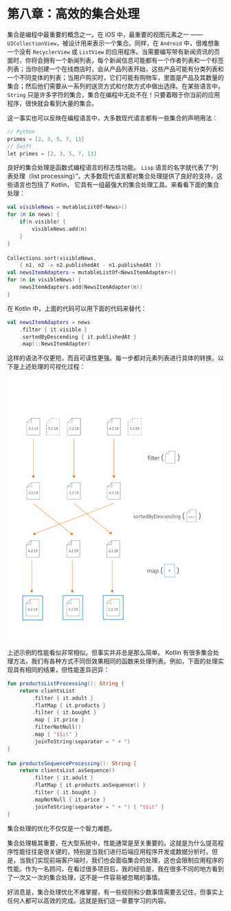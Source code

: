 # 第八章：高效的集合处理

集合是编程中最重要的概念之一。在 iOS 中，最重要的视图元素之一 ——`UICollectionView`，被设计用来表示一个集合。同样，在 `Android` 中，很难想象一个没有 `RecyclerView` 或 `ListView` 的应用程序。当需要编写带有新闻资讯的页面时，你将会拥有一个新闻列表，每个新闻信息可能都有一个作者列表和一个标签列表；当你创建一个在线商店时，会从产品列表开始，这些产品可能有分类列表和一个不同变体的列表；当用户购买时，它们可能有购物车，里面是产品及其数量的集合；然后他们需要从一系列的送货方式和付款方式中做出选择。在某些语言中，`String` 只是许多字符的集合，集合在编程中无处不在！只要着眼于你当前的应用程序，很快就会看到大量的集合。

这一事实也可以反映在编程语言中，大多数现代语言都有一些集合的声明用法：

```kotlin
// Python
primes = [2, 3, 5, 7, 13]
// Swift
let primes = [2, 3, 5, 7, 13]
```

良好的集合处理是函数式编程语言的标志性功能。 `Lisp` 语言的名字就代表了“列表处理（list processing）”。大多数现代语言都对集合处理提供了良好的支持，这些语言也包括了 Kotlin， 它具有一组最强大的集合处理工具。来看看下面的集合处理：

```kotlin
val visibleNews = mutableListOf<News>()
for (n in news) {
    if(n.visible) {
        visibleNews.add(n)
    }
}

Collections.sort(visibleNews,
    { n1, n2 -> n2.publishedAt - n1.publishedAt })
val newsItemAdapters = mutableListOf<NewsItemAdapter>()
for (n in visibleNews) {
    newsItemAdapters.add(NewsItemAdapter(n))
}
```

在 Kotlin 中，上面的代码可以用下面的代码来替代：

```kotlin
val newsItemAdapters = news
    .filter { it.visible }
    .sortedByDescending { it.publishedAt }
    .map(::NewsItemAdapter)
```

这样的语法不仅更短，而且可读性更强。每一步都对元素列表进行具体的转换。以下是上述处理的可视化过程：

![](<../../.gitbook/assets/image (5) (1).png>)

上述示例的性能看似非常相似。但事实并非总是那么简单。 Kotlin 有很多集合处理方法，我们有各种方式不同但效果相同的函数来处理列表。例如，下面的处理实现具有相同的结果，但性能差异迥异：

```kotlin
fun productsListProcessing(): String {
    return clientsList
        .filter { it.adult }
        .flatMap { it.products }
        .filter { it.bought }
        .map { it.price }
        .filterNotNull()
        .map { "$$it" }
        .joinToString(separator = " + ")
}

fun productsSequenceProcessing(): String {
    return clientsList.asSequence()
        .filter { it.adult }
        .flatMap { it.products.asSequence() }
        .filter { it.bought }
        .mapNotNull { it.price }
        .joinToString(separator = " + ") { "$$it" }
}
```

集合处理的优化不仅仅是一个智力难题。

集合处理极其重要，在大型系统中，性能通常是至关重要的。这就是为什么提高程序性能往往是很关键的，特别是当我们进行后端应用程序开发或数据分析时。但是，当我们实现前端客户端时，我们也会面临集合的处理，这也会限制应用程序的性能。作为一名顾问，在看过很多项目后，我的经验是，我在很多不同的地方看到了一次又一次的集合处理，这不是一件容易被忽略的事情。

好消息是，集合处理优化不难掌握，有一些规则和少数事情需要去记住，但事实上任何人都可以高效的完成。这就是我们这一章要学习的内容。
